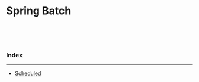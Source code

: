 # Spring Batch

<br/><br/><br/>



### Index

---

* [Scheduled](https://github.com/chaeheedongs/SpringBatch/blob/main/mkdwn/00_Scheduled.md)
